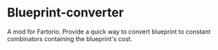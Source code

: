 # Blueprint-converter
A mod for Fartorio. Provide a quick way to convert blueprint to constant combinators containing the blueprint's cost.
